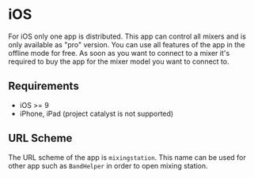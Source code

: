 # iOS

For iOS only one app is distributed. This app can control all mixers and is only available as "pro" version.
You can use all features of the app in the offline mode for free.
As soon as you want to connect to a mixer it's required to buy the app for the mixer model you want to connect to.

## Requirements
- iOS >= 9
- iPhone, iPad (project catalyst is not supported)

## URL Scheme
The URL scheme of the app is `mixingstation`. This name can be used for other app such as `BandHelper` in order to open mixing station.
